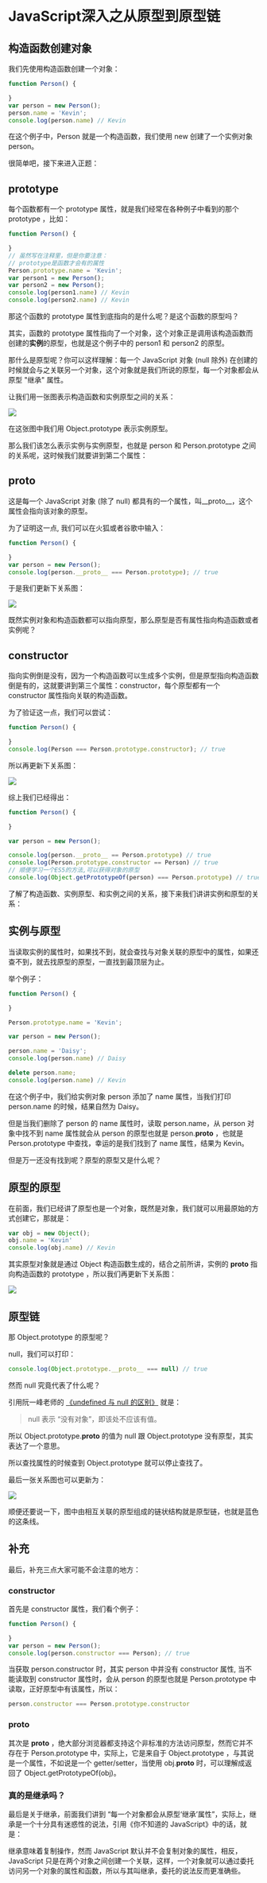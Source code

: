 # JavaScript深入之从原型到原型链

## 构造函数创建对象


我们先使用构造函数创建一个对象：


```javascript
function Person() {

}
var person = new Person();
person.name = 'Kevin';
console.log(person.name) // Kevin
```


在这个例子中，Person 就是一个构造函数，我们使用 new 创建了一个实例对象 person。


很简单吧，接下来进入正题：


## prototype


每个函数都有一个 prototype 属性，就是我们经常在各种例子中看到的那个 prototype ，比如：


```javascript
function Person() {

}
// 虽然写在注释里，但是你要注意：
// prototype是函数才会有的属性
Person.prototype.name = 'Kevin';
var person1 = new Person();
var person2 = new Person();
console.log(person1.name) // Kevin
console.log(person2.name) // Kevin
```


那这个函数的 prototype 属性到底指向的是什么呢？是这个函数的原型吗？


其实，函数的 prototype 属性指向了一个对象，这个对象正是调用该构造函数而创建的**实例**的原型，也就是这个例子中的 person1 和 person2 的原型。


那什么是原型呢？你可以这样理解：每一个 JavaScript 对象 (null 除外) 在创建的时候就会与之关联另一个对象，这个对象就是我们所说的原型，每一个对象都会从原型 "继承" 属性。


让我们用一张图表示构造函数和实例原型之间的关系：


[![](https://github.com/mqyqingfeng/Blog/raw/master/Images/prototype1.png#align=left&display=inline&height=208&margin=%5Bobject%20Object%5D&originHeight=208&originWidth=579&status=done&style=none&width=579)
](https://github.com/mqyqingfeng/Blog/raw/master/Images/prototype1.png)


在这张图中我们用 Object.prototype 表示实例原型。


那么我们该怎么表示实例与实例原型，也就是 person 和 Person.prototype 之间的关系呢，这时候我们就要讲到第二个属性：


## __proto__


这是每一个 JavaScript 对象 (除了 null) 都具有的一个属性，叫__proto__，这个属性会指向该对象的原型。


为了证明这一点, 我们可以在火狐或者谷歌中输入：


```javascript
function Person() {

}
var person = new Person();
console.log(person.__proto__ === Person.prototype); // true
```


于是我们更新下关系图：


[![](https://github.com/mqyqingfeng/Blog/raw/master/Images/prototype2.png#align=left&display=inline&height=290&margin=%5Bobject%20Object%5D&originHeight=290&originWidth=576&status=done&style=none&width=576)
](https://github.com/mqyqingfeng/Blog/raw/master/Images/prototype2.png)


既然实例对象和构造函数都可以指向原型，那么原型是否有属性指向构造函数或者实例呢？


## constructor


指向实例倒是没有，因为一个构造函数可以生成多个实例，但是原型指向构造函数倒是有的，这就要讲到第三个属性：constructor，每个原型都有一个 constructor 属性指向关联的构造函数。


为了验证这一点，我们可以尝试：


```javascript
function Person() {

}
console.log(Person === Person.prototype.constructor); // true
```


所以再更新下关系图：


[![](https://github.com/mqyqingfeng/Blog/raw/master/Images/prototype3.png#align=left&display=inline&height=290&margin=%5Bobject%20Object%5D&originHeight=290&originWidth=580&status=done&style=none&width=580)
](https://github.com/mqyqingfeng/Blog/raw/master/Images/prototype3.png)


综上我们已经得出：


```javascript
function Person() {

}

var person = new Person();

console.log(person.__proto__ == Person.prototype) // true
console.log(Person.prototype.constructor == Person) // true
// 顺便学习一个ES5的方法,可以获得对象的原型
console.log(Object.getPrototypeOf(person) === Person.prototype) // true
```


了解了构造函数、实例原型、和实例之间的关系，接下来我们讲讲实例和原型的关系：


## 实例与原型


当读取实例的属性时，如果找不到，就会查找与对象关联的原型中的属性，如果还查不到，就去找原型的原型，一直找到最顶层为止。


举个例子：


```javascript
function Person() {

}

Person.prototype.name = 'Kevin';

var person = new Person();

person.name = 'Daisy';
console.log(person.name) // Daisy

delete person.name;
console.log(person.name) // Kevin
```


在这个例子中，我们给实例对象 person 添加了 name 属性，当我们打印 person.name 的时候，结果自然为 Daisy。


但是当我们删除了 person 的 name 属性时，读取 person.name，从 person 对象中找不到 name 属性就会从 person 的原型也就是 person.__proto__ ，也就是 Person.prototype 中查找，幸运的是我们找到了 name 属性，结果为 Kevin。


但是万一还没有找到呢？原型的原型又是什么呢？


## 原型的原型


在前面，我们已经讲了原型也是一个对象，既然是对象，我们就可以用最原始的方式创建它，那就是：


```javascript
var obj = new Object();
obj.name = 'Kevin'
console.log(obj.name) // Kevin
```


其实原型对象就是通过 Object 构造函数生成的，结合之前所讲，实例的 __proto__ 指向构造函数的 prototype ，所以我们再更新下关系图：


[![](https://github.com/mqyqingfeng/Blog/raw/master/Images/prototype4.png#align=left&display=inline&height=477&margin=%5Bobject%20Object%5D&originHeight=477&originWidth=590&status=done&style=none&width=590)
](https://github.com/mqyqingfeng/Blog/raw/master/Images/prototype4.png)


## 原型链


那 Object.prototype 的原型呢？


null，我们可以打印：


```javascript
console.log(Object.prototype.__proto__ === null) // true
```


然而 null 究竟代表了什么呢？


引用阮一峰老师的 [《undefined 与 null 的区别》](http://www.ruanyifeng.com/blog/2014/03/undefined-vs-null.html) 就是：


> null 表示 “没有对象”，即该处不应该有值。



所以 Object.prototype.__proto__ 的值为 null 跟 Object.prototype 没有原型，其实表达了一个意思。


所以查找属性的时候查到 Object.prototype 就可以停止查找了。


最后一张关系图也可以更新为：


[![](https://github.com/mqyqingfeng/Blog/raw/master/Images/prototype5.png#align=left&display=inline&height=525&margin=%5Bobject%20Object%5D&originHeight=525&originWidth=590&status=done&style=none&width=590)
](https://github.com/mqyqingfeng/Blog/raw/master/Images/prototype5.png)


顺便还要说一下，图中由相互关联的原型组成的链状结构就是原型链，也就是蓝色的这条线。


## 补充


最后，补充三点大家可能不会注意的地方：


### constructor


首先是 constructor 属性，我们看个例子：


```javascript
function Person() {

}
var person = new Person();
console.log(person.constructor === Person); // true
```


当获取 person.constructor 时，其实 person 中并没有 constructor 属性, 当不能读取到 constructor 属性时，会从 person 的原型也就是 Person.prototype 中读取，正好原型中有该属性，所以：


```javascript
person.constructor === Person.prototype.constructor
```


### __proto__


其次是 __proto__ ，绝大部分浏览器都支持这个非标准的方法访问原型，然而它并不存在于 Person.prototype 中，实际上，它是来自于 Object.prototype ，与其说是一个属性，不如说是一个 getter/setter，当使用 obj.__proto__ 时，可以理解成返回了 Object.getPrototypeOf(obj)。


### 真的是继承吗？


最后是关于继承，前面我们讲到 “每一个对象都会从原型‘继承’属性”，实际上，继承是一个十分具有迷惑性的说法，引用《你不知道的 JavaScript》中的话，就是：


继承意味着复制操作，然而 JavaScript 默认并不会复制对象的属性，相反，JavaScript 只是在两个对象之间创建一个关联，这样，一个对象就可以通过委托访问另一个对象的属性和函数，所以与其叫继承，委托的说法反而更准确些。


## 
